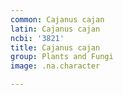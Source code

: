 ```yaml
---
common: Cajanus cajan
latin: Cajanus cajan
ncbi: '3821'
title: Cajanus cajan
group: Plants and Fungi
image: .na.character

---
```


